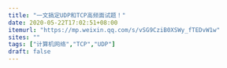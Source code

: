 ```yaml
---
title: "一文搞定UDP和TCP高频面试题！"
date: 2020-05-22T17:02:51+08:00
itemurl: "https://mp.weixin.qq.com/s/vSG9CziB0XSWy_fTEDvW1w"
sites: ""
tags: ["计算机网络","TCP","UDP"]
draft: false
---
```


